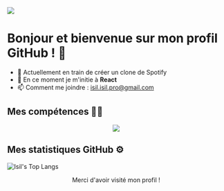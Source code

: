 

<!---
isil-isil/isil-isil is a ✨ special ✨ repository because its `README.md` (this file) appears on your GitHub profile.
--->
<!--horizontal divider(gradiant)-->

  
<img src="https://user-images.githubusercontent.com/73097560/115834477-dbab4500-a447-11eb-908a-139a6edaec5c.gif">

# Bonjour et bienvenue sur mon profil GitHub ! 👋


- 🔭 Actuellement en train de créer un clone de Spotify
- 🌱 En ce moment je m'initie à **React**
- 📫 Comment me joindre : isil.isil.pro@gmail.com


## Mes compétences 👩‍💻

<!--tech stack icons-->
<p align="center">
  <a href="https://skillicons.dev">
    <img src="https://skillicons.dev/icons?i=git,bootstrap,npm,symfony,php,html,csswordpress,express,docker,figma,github,js,mysql,nodejs,postman,vscode&perline=14" />
  </a>
</p>


## Mes statistiques GitHub ⚙️

![Isil's Top Langs](https://github-readme-stats.vercel.app/api/top-langs/?username=isil-isil&theme=tokyonight&layout=compact)

<p align="center">Merci d'avoir visité mon profil !</p>


